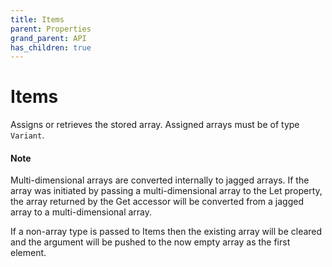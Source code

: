 ```yaml
---
title: Items
parent: Properties
grand_parent: API
has_children: true 
---
```


# Items

Assigns or retrieves the stored array. Assigned arrays must be of type `Variant`.

#### Note
Multi-dimensional arrays are converted internally to jagged arrays. If the array was initiated by passing a multi-dimensional array to the Let property, the array returned by the Get accessor will be converted from a jagged array to a multi-dimensional array.

If a non-array type is passed to Items then the existing array will be cleared and the argument will be pushed to the now empty array as the first element.
